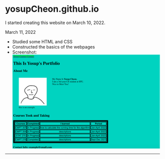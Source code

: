 # yosupCheon.github.io

I started creating this website on March 10, 2022.

March 11, 2022
- Studied some HTML and CSS 
- Constructed the basics of the webpages
- Screenshot:
![alt text](img-files/screenshot/first.png)

-------------------------------------------------------------

